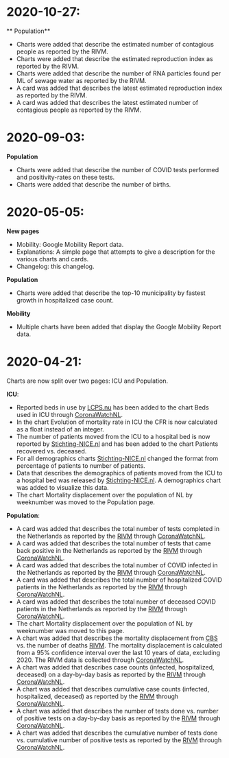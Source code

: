 # 2020-10-27:

** Population**

* Charts were added that describe the estimated number of contagious people as reported by the RIVM.
* Charts were added that describe the estimated reproduction index as reported by the RIVM.
* Charts were added that describe the number of RNA particles found per ML of sewage water as reported by the RIVM.
* A card was added that describes the latest estimated reproduction index as reported by the RIVM.
* A card was added that describes the latest estimated number of contagious people as reported by the RIVM.


# 2020-09-03:

**Population**

* Charts were added that describe the number of COVID tests performed and positivity-rates on these tests.
* Charts were added that describe the number of births.


# 2020-05-05:

**New pages**

* Mobility: Google Mobility Report data.
* Explanations: A simple page that attempts to give a description for the various charts and cards.
* Changelog: this changelog.

**Population**

* Charts were added that describe the top-10 municipality by fastest growth in hospitalized case count.

**Mobility**

* Multiple charts have been added that display the Google Mobility Report data.


# 2020-04-21:

Charts are now split over two pages: ICU and Population.

**ICU**:

* Reported beds in use by [LCPS.nu](https://LCPS.nu) has been added to the chart Beds used in ICU through [CoronaWatchNL](https://github.com/J535D165/CoronaWatchNL).
* In the chart Evolution of mortality rate in ICU the CFR is now calculated as a float instead of an integer.
* The number of patients moved from the ICU to a hospital bed is now reported by [Stichting-NICE.nl](https://Stichting-NICE.nl) and has been added to the chart Patients recovered vs. deceased.
* For all demographics charts [Stichting-NICE.nl](https://Stichting-NICE.nl) changed the format from percentage of patients to number of patients.
* Data that describes the demographics of patients moved from the ICU to a hospital bed was released by [Stichting-NICE.nl](https://Stichting-NICE.nl). A demographics chart was added to visualize this data.
* The chart Mortality displacement over the population of NL by weeknumber was moved to the Population page.

**Population**:

* A card was added that describes the total number of tests completed in the Netherlands as reported by the [RIVM](https://www.rivm.nl/coronavirus-covid-19) through [CoronaWatchNL](https://github.com/J535D165/CoronaWatchNL).
* A card was added that describes the total number of tests that came back positive in the Netherlands as reported by the [RIVM](https://www.rivm.nl/coronavirus-covid-19) through [CoronaWatchNL](https://github.com/J535D165/CoronaWatchNL).
* A card was added that describes the total number of COVID infected in the Netherlands as reported by the [RIVM](https://www.rivm.nl/coronavirus-covid-19) through [CoronaWatchNL](https://github.com/J535D165/CoronaWatchNL).
* A card was added that describes the total number of hospitalized COVID patients in the Netherlands as reported by the [RIVM](https://www.rivm.nl/coronavirus-covid-19) through [CoronaWatchNL](https://github.com/J535D165/CoronaWatchNL).
* A card was added that describes the total number of deceased COVID patients in the Netherlands as reported by the [RIVM](https://www.rivm.nl/coronavirus-covid-19) through [CoronaWatchNL](https://github.com/J535D165/CoronaWatchNL).
* The chart Mortality displacement over the population of NL by weeknumber was moved to this page.
* A chart was added that describes the mortality displacement from [CBS](https://opendata.cbs.nl/statline/#/CBS/nl/dataset/70895ned/table?fromstatweb) vs. the number of deaths [RIVM](https://www.rivm.nl/coronavirus-covid-19/actueel). The mortality displacement is calculated from a 95% confidence interval over the last 10 years of data, excluding 2020. The RIVM data is collected through [CoronaWatchNL](https://github.com/J535D165/CoronaWatchNL).
* A chart was added that describes case counts (infected, hospitalized, deceased) on a day-by-day basis as reported by the [RIVM](https://www.rivm.nl/coronavirus-covid-19) through [CoronaWatchNL](https://github.com/J535D165/CoronaWatchNL).
* A chart was added that describes cumulative case counts (infected, hospitalized, deceased) as reported by the [RIVM](https://www.rivm.nl/coronavirus-covid-19) through [CoronaWatchNL](https://github.com/J535D165/CoronaWatchNL).
* A chart was added that describes the number of tests done vs. number of positive tests on a day-by-day basis as reported by the [RIVM](https://www.rivm.nl/coronavirus-covid-19) through [CoronaWatchNL](https://github.com/J535D165/CoronaWatchNL).
* A chart was added that describes the cumulative number of tests done vs. cumulative number of positive tests as reported by the [RIVM](https://www.rivm.nl/coronavirus-covid-19) through [CoronaWatchNL](https://github.com/J535D165/CoronaWatchNL).
